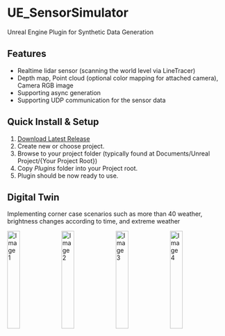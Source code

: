# UE_SensorSimulator

Unreal Engine Plugin for Synthetic Data Generation

## Features

- Realtime lidar sensor (scanning the world level via LineTracer)
- Depth map, Point cloud (optional color mapping for attached camera), Camera RGB image
- Supporting async generation
- Supporting UDP communication for the sensor data

## Quick Install & Setup

1.  [Download Latest Release](...)
2.  Create new or choose project.
3.  Browse to your project folder (typically found at Documents/Unreal Project/{Your Project Root})
4.  Copy _Plugins_ folder into your Project root.
5.  Plugin should be now ready to use.

## Digital Twin 
Implementing corner case scenarios such as more than 40 weather, brightness changes according to time, and extreme weather
<!--
![image](https://github.com/taemin-steve/taemin-steve/assets/75752289/c561d2f7-064c-498a-95aa-d4000fc1c25b) ![image](https://github.com/taemin-steve/taemin-steve/assets/75752289/9a1d4f3f-b472-4ad3-94d3-20e021898fa9) ![image](https://github.com/taemin-steve/taemin-steve/assets/75752289/7cc8ff51-fb2b-4ff8-981a-e984f9e6d605) ![image](https://github.com/taemin-steve/taemin-steve/assets/75752289/1a0aaf45-b5e5-4c97-a8c9-805e873d88e8)
-->

<div>
  <img src="https://github.com/taemin-steve/taemin-steve/assets/75752289/c561d2f7-064c-498a-95aa-d4000fc1c25b" alt="Image 1" width="24%" height="24%">
  <img src="https://github.com/taemin-steve/taemin-steve/assets/75752289/9a1d4f3f-b472-4ad3-94d3-20e021898fa9" alt="Image 2" width="24%" height="24%">
  <img src="https://github.com/taemin-steve/taemin-steve/assets/75752289/7cc8ff51-fb2b-4ff8-981a-e984f9e6d605" alt="Image 3" width="24%" height="24%">
  <img src="https://github.com/taemin-steve/taemin-steve/assets/75752289/1a0aaf45-b5e5-4c97-a8c9-805e873d88e8" alt="Image 4" width="24%" height="24%">
</div>
